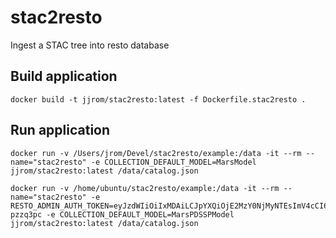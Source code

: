 # stac2resto
Ingest a STAC tree into resto database

## Build application

    docker build -t jjrom/stac2resto:latest -f Dockerfile.stac2resto .

## Run application

    docker run -v /Users/jrom/Devel/stac2resto/example:/data -it --rm --name="stac2resto" -e COLLECTION_DEFAULT_MODEL=MarsModel jjrom/stac2resto:latest /data/catalog.json

    docker run -v /home/ubuntu/stac2resto/example:/data -it --rm --name="stac2resto" -e RESTO_ADMIN_AUTH_TOKEN=eyJzdWIiOiIxMDAiLCJpYXQiOjE2MzY0NjMyNTEsImV4cCI6MjUwMDQ2MzI1MX0.WrzQqNrJnQoFFr50GhZZzUVEikPJbR7WBo_-pzzq3pc -e COLLECTION_DEFAULT_MODEL=MarsPDSSPModel jjrom/stac2resto:latest /data/catalog.json
    